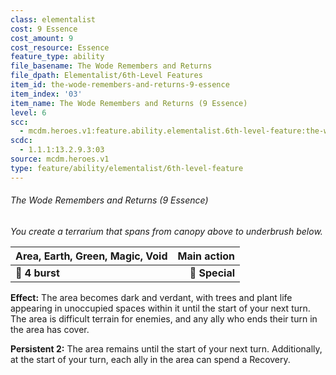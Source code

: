 ```yaml
---
class: elementalist
cost: 9 Essence
cost_amount: 9
cost_resource: Essence
feature_type: ability
file_basename: The Wode Remembers and Returns
file_dpath: Elementalist/6th-Level Features
item_id: the-wode-remembers-and-returns-9-essence
item_index: '03'
item_name: The Wode Remembers and Returns (9 Essence)
level: 6
scc:
  - mcdm.heroes.v1:feature.ability.elementalist.6th-level-feature:the-wode-remembers-and-returns-9-essence
scdc:
  - 1.1.1:13.2.9.3:03
source: mcdm.heroes.v1
type: feature/ability/elementalist/6th-level-feature
---
```


###### The Wode Remembers and Returns (9 Essence)

*You create a terrarium that spans from canopy above to underbrush below.*

| **Area, Earth, Green, Magic, Void** | **Main action** |
| ----------------------------------- | --------------: |
| **📏 4 burst**                      |  **🎯 Special** |

**Effect:** The area becomes dark and verdant, with trees and plant life appearing in unoccupied spaces within it until the start of your next turn. The area is difficult terrain for enemies, and any ally who ends their turn in the area has cover.

**Persistent 2:** The area remains until the start of your next turn. Additionally, at the start of your turn, each ally in the area can spend a Recovery.
